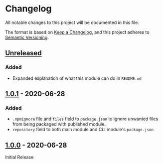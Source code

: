 # Changelog

All notable changes to this project will be documented in this file.

The format is based on [Keep a Changelog](https://keepachangelog.com/en/1.0.0/),
and this project adheres to [Semantic Versioning](https://semver.org/spec/v2.0.0.html).

## [Unreleased]

### Added

- Expanded explanation of what this module can do in `README.md`

## [1.0.1] - 2020-06-28

### Added

- `.npmignore` file and `files` field to `package.json` to ignore unwanted files from being packaged with published module.
- `repository` field to both main module and CLI module's `package.json`

## [1.0.0] - 2020-06-28

Initial Release

[unreleased]: https://github.com/Coteh/exifremove/compare/v1.0.1...HEAD
[1.0.1]: https://github.com/Coteh/exifremove/compare/v1.0.0...v1.0.1
[1.0.0]: https://github.com/Coteh/exifremove/releases/tag/v1.0.0
